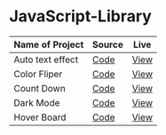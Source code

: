 # JavaScript-Library


| Name of Project | Source | Live |
| --- | --- | -- |
| Auto text effect |[Code](https://github.com/parixitsoni/JavaScript-Library/tree/master/Auto-text-effect) |[View](https://js-auto-text-effect.netlify.app/) |
| Color Fliper |[Code](https://github.com/parixitsoni/JavaScript-Library/tree/master/Color-Fliper) |[View](https://js-color-fliper.netlify.app/) |
| Count Down |[Code](https://github.com/parixitsoni/JavaScript-Library/tree/master/Countdown) |[View ](https://js-count-down.netlify.app/)|
| Dark Mode | [Code](https://github.com/parixitsoni/JavaScript-Library/tree/master/Darkmode) |[View ](https://js-dark-mode.netlify.app/)|
| Hover Board| [Code](https://github.com/parixitsoni/JavaScript-Library/tree/master/Hover-Board)  |[View](https://js-hover-board.netlify.app/)|
